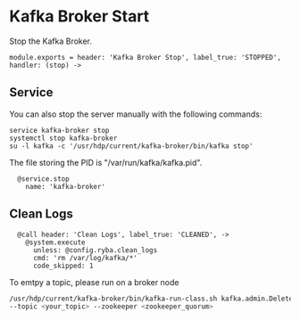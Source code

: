 
# Kafka Broker Start

Stop the Kafka Broker.

    module.exports = header: 'Kafka Broker Stop', label_true: 'STOPPED', handler: (stop) ->

## Service

You can also stop the server manually with the following commands:

```
service kafka-broker stop
systemctl stop kafka-broker
su -l kafka -c '/usr/hdp/current/kafka-broker/bin/kafka stop'
```

The file storing the PID is "/var/run/kafka/kafka.pid".

      @service.stop
        name: 'kafka-broker'

## Clean Logs

      @call header: 'Clean Logs', label_true: 'CLEANED', ->
        @system.execute
          unless: @config.ryba.clean_logs
          cmd: 'rm /var/log/kafka/*'
          code_skipped: 1

To emtpy a topic, please run on a broker node
```bash
/usr/hdp/current/kafka-broker/bin/kafka-run-class.sh kafka.admin.DeleteTopicCommand \
--topic <your_topic> --zookeeper <zookeeper_quorum>
```

